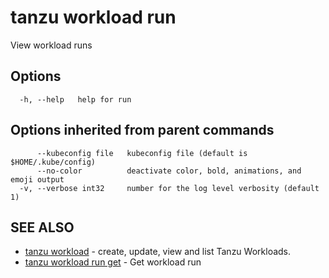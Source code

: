 # tanzu workload run

View workload runs

## Options

```console
  -h, --help   help for run
```

## Options inherited from parent commands

```console
      --kubeconfig file   kubeconfig file (default is $HOME/.kube/config)
      --no-color          deactivate color, bold, animations, and emoji output
  -v, --verbose int32     number for the log level verbosity (default 1)
```

## SEE ALSO

* [tanzu workload](tanzu_workload.md)	 - create, update, view and list Tanzu Workloads.
* [tanzu workload run get](tanzu_workload_run_get.md)	 - Get workload run

